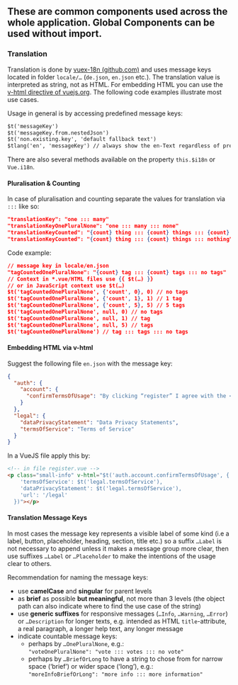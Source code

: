 ## These are common components used across the whole application. Global Components can be used without import.

### Translation

Translation is done by [vuex-18n (github.com)](https://github.com/dkfbasel/vuex-i18n) and uses message keys located in folder `locale/…` (`de.json`, `en.json` etc.). The translation value is interpreted as string, not as HTML. For embedding HTML you can use the [v-html directive of vuejs.org](https://vuejs.org/v2/api/#v-html). The following code examples illustrate most use cases.

Usage in general is by accessing predefined message keys:
```html
$t('messageKey')
$t('messageKey.from.nestedJson')
$t('non.existing.key', 'default fallback text')
$tlang('en', 'messageKey') // always show the en-Text regardless of present locale definition
``` 
There are also several methods available on the property `this.$i18n` or `Vue.i18n`.

#### Pluralisation & Counting

In case of pluralisation and counting separate the values for translation via `:::` like so:
```json
"translationKey": "one ::: many"
"translationKeyOnePluralNone": "one ::: many ::: none"
"translationKeyCounted": "{count} thing ::: {count} things ::: {count} things"
"translationKeyCounted": "{count} thing ::: {count} things ::: nothing"
```
Code example:
```json
// message key in locale/en.json
"tagCountedOnePluralNone": "{count} tag ::: {count} tags ::: no tags"
// Context in *.vue/HTML files use {{ $t(…) }}
// or in JavaScript context use $t(…)  
$t('tagCountedOnePluralNone', {'count', 0}, 0) // no tags
$t('tagCountedOnePluralNone', {'count', 1}, 1) // 1 tag
$t('tagCountedOnePluralNone', {'count', 5}, 5) // 5 tags
$t('tagCountedOnePluralNone', null, 0) // no tags
$t('tagCountedOnePluralNone', null, 1) // tag
$t('tagCountedOnePluralNone', null, 5) // tags
$t('tagCountedOnePluralNone') // tag ::: tags ::: no tags
```

#### Embedding HTML via v-html

Suggest the following file `en.json` with the message key:
```json
{
  "auth": {
    "account": {
      "confirmTermsOfUsage": "By clicking “register” I agree with the <a href=\"{url}\">{termsOfService}</a> and confirm, that I read the <a href=\"{url}\">{dataPrivacyStatement}</a> of Human Connection."
    }
  },
  "legal": {
    "dataPrivacyStatement": "Data Privacy Statements",
    "termsOfService": "Terms of Service"
  }
}
```

In a VueJS file apply this by:
```html
<!-- in file register.vue -->
<p class="small-info" v-html="$t('auth.account.confirmTermsOfUsage', {
    'termsOfService': $t('legal.termsOfService'),
    'dataPrivacyStatement': $t('legal.termsOfService'),
    'url': '/legal'
  })"></p>
```

#### Translation Message Keys

In most cases the message key represents a visible label of some kind (i.e a label, button, placeholder, heading, section, title etc.) so a suffix `…Label` is not necessary to append unless it makes a message group more clear, then use suffixes `…Label` or `…Placeholder` to make the intentions of the usage clear to others.

Recommendation for naming the message keys:

* use **camelCase** and **singular** for parent levels
* as **brief** as possible **but meaningful**, not more than 3 levels (the object path can also indicate where to find the use case of the string)
* use **generic suffixes** for responsive messages (`…Info`, `…Warning`, `…Error`) or `…Description` for longer texts, e.g. intended as HTML `title`-attribute, a real paragraph, a longer help text, any longer message
* indicate countable message keys:
  * perhaps by `…OnePluralNone`, e.g.:<br/>`"voteOnePluralNone": "vote ::: votes ::: no vote"` 
  * perhaps by `…BriefOrLong` to have a string to chose from for narrow space (‘brief’) or wider space (‘long’), e.g.:<br/>`"moreInfoBriefOrLong": "more info ::: more information"`
